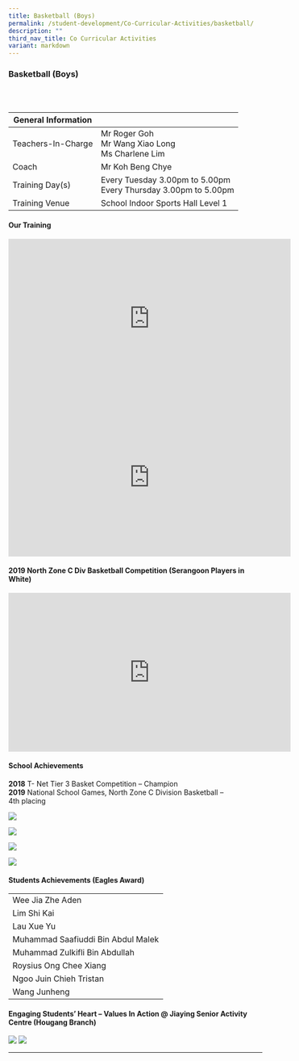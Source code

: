 ```yaml
---
title: Basketball (Boys)
permalink: /student-development/Co-Curricular-Activities/basketball/
description: ""
third_nav_title: Co Curricular Activities
variant: markdown
---
```

### Basketball (Boys)

<br>
<br>

| General Information||
| -------- | -------- |
|Teachers-In-Charge|Mr Roger Goh<br>Mr Wang Xiao Long<br>Ms Charlene Lim|
|Coach|Mr Koh Beng Chye|
|Training Day(s)|Every Tuesday 3.00pm to 5.00pm<br>Every Thursday 3.00pm to 5.00pm|
|Training Venue|School Indoor Sports Hall Level 1|


#### Our Training

<iframe width="560" height="315" src="https://www.youtube.com/embed/DMyPwxkqjlk" title="YouTube video player" frameborder="0" allow="accelerometer; autoplay; clipboard-write; encrypted-media; gyroscope; picture-in-picture" allowfullscreen=""></iframe>

<iframe width="560" height="315" src="https://www.youtube.com/embed/0YHwUnUmfiY" title="YouTube video player" frameborder="0" allow="accelerometer; autoplay; clipboard-write; encrypted-media; gyroscope; picture-in-picture" allowfullscreen=""></iframe>

#### 2019 North Zone C Div Basketball Competition (Serangoon Players in White)

<iframe width="560" height="315" src="https://www.youtube.com/embed/WB1OSXtqvVI" title="YouTube video player" frameborder="0" allow="accelerometer; autoplay; clipboard-write; encrypted-media; gyroscope; picture-in-picture" allowfullscreen=""></iframe>

#### School Achievements

**2018** T- Net Tier 3 Basket Competition – Champion
<br>**2019** National School Games, North Zone C Division Basketball – 4th&nbsp;placing

![](/images/Bball001.jpg)

![](/images/Bball002.jpg)

![](/images/Bball003.jpg)

![](/images/Bball004.jpg)

#### Students Achievements (Eagles Award)

||
| ---------------------------------- |
| Wee Jia Zhe Aden                       |
| Lim Shi Kai                        |
| Lau Xue Yu                         |
| Muhammad Saafiuddi Bin Abdul Malek |
| Muhammad Zulkifli Bin Abdullah     |
| Roysius Ong Chee Xiang             |
| Ngoo Juin Chieh Tristan            |
| Wang Junheng                       |

#### Engaging Students’ Heart – Values In Action @ Jiaying Senior Activity Centre (Hougang Branch)

![](/images/photo_2022-06-25_20-15-41.jpg)
![](/images/photo_2022-06-25_20-15-46.jpg)

<hr>